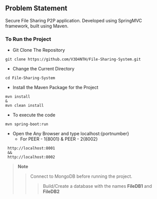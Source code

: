 

## Problem Statement
Secure File Sharing P2P application. Developed using SpringMVC framework, built using Maven.

  
### To Run the Project 
 - Git Clone The Repository 
 ```
 git clone https://github.com/V3D4NTH/File-Sharing-System.git 
 ```
 
 - Change the Current Directory
 ```
 cd File-Sharing-System
 ```
 - Install the Maven Package for the Project
 ```
 mvn install
 &
 mvn clean install
 ```
 - To execute the code
 ```
 mvn spring-boot:run
 ```
 - Open the Any Browser and type localhost:{portnumber}
    - For PEER - 1{8001} & PEER - 2{8002}
````
 http://localhost:8001
 &&
 http://localhost:8002
````

> **Note**
>> Connect to MongoDB before running the project. 
>>> Build/Create a database with the names **FileDB1** and **FileDB2**
 

